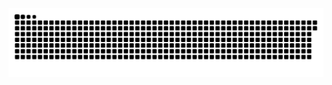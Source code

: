 <picture>
  <source media="(prefers-color-scheme: dark)" srcset="https://raw.githubusercontent.com/MarineHakobyan/MarineHakobyan/cb7252e3523cf850b8c7f3b351ca09760b356896/github-contribution-grid-snake-dark.svg" />
  <source media="(prefers-color-scheme: light)" srcset="https://raw.githubusercontent.com/MarineHakobyan/MarineHakobyan/cb7252e3523cf850b8c7f3b351ca09760b356896/github-contribution-grid-snake.svg" />
  <img alt="github-snake" src="https://raw.githubusercontent.com/MarineHakobyan/MarineHakobyan/cb7252e3523cf850b8c7f3b351ca09760b356896/github-contribution-grid-snake-dark.svg" />
</picture>
